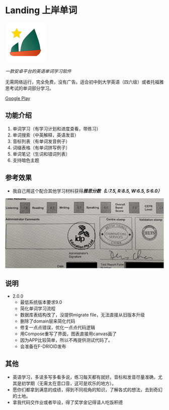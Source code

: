 # Landing 上岸单词

![Logo](landing_logo.png)

*一款安卓平台的英语单词学习软件*

无需网络运行，完全免费，没有广告。适合初中到大学英语（四六级）或者托福雅思考试的单词部分学习。

[Google Play](https://play.google.com/store/apps/details?id=com.peter.landing&hl=en_US&gl=US)

## 功能介绍

1. 单词学习（有学习计划和进度查看，带练习）
2. 单词搜索（中英解释，英语发音）
3. 音标列表（有单词发音例子）
4. 词缀表格（有单词拼写例子）
5. 单词笔记（生词和错词列表）
6. 支持暗色主题

## 参考效果

- 我自己用这个配合其他学习材料获得***雅思分数（L:7.5, R:8.5, W:6.5, S:6.0）***

![IELTS](IELTS.png)

## 说明

- 2.0.0
  - 最低系统版本要求9.0
  - 简化单词学习流程
  - 数据库表结构改了，没提供migrate file，无法直接从旧版本升级
  - 删除了domain层来简化代码
  - 修复一点点错误，优化一点点代码逻辑
  - 用Compose重写了界面，图表直接用canvas画了
  - 因为APP比较简单，所以不再提供测试代码了。
  - 会准备在F-DRIOID发布

## 其他

- 英语学习，多读多写多看多说，练习每天都有就好。音标和发音尽量准确，尤其是初学期（无需太在意口音，这可是欢乐的地方）。
- 愿你们都拿到满意的成绩，得到不同视角的知识，了解各式的想法，去到奇幻的土地。
- 拿我代码交作业或者毕设，得了奖学金记得请人吃饭积德